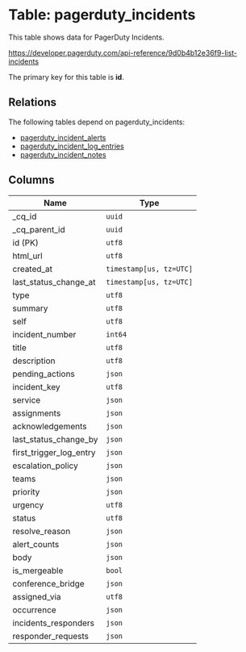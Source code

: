 # Table: pagerduty_incidents

This table shows data for PagerDuty Incidents.

https://developer.pagerduty.com/api-reference/9d0b4b12e36f9-list-incidents

The primary key for this table is **id**.

## Relations

The following tables depend on pagerduty_incidents:
  - [pagerduty_incident_alerts](pagerduty_incident_alerts.md)
  - [pagerduty_incident_log_entries](pagerduty_incident_log_entries.md)
  - [pagerduty_incident_notes](pagerduty_incident_notes.md)

## Columns

| Name          | Type          |
| ------------- | ------------- |
|_cq_id|`uuid`|
|_cq_parent_id|`uuid`|
|id (PK)|`utf8`|
|html_url|`utf8`|
|created_at|`timestamp[us, tz=UTC]`|
|last_status_change_at|`timestamp[us, tz=UTC]`|
|type|`utf8`|
|summary|`utf8`|
|self|`utf8`|
|incident_number|`int64`|
|title|`utf8`|
|description|`utf8`|
|pending_actions|`json`|
|incident_key|`utf8`|
|service|`json`|
|assignments|`json`|
|acknowledgements|`json`|
|last_status_change_by|`json`|
|first_trigger_log_entry|`json`|
|escalation_policy|`json`|
|teams|`json`|
|priority|`json`|
|urgency|`utf8`|
|status|`utf8`|
|resolve_reason|`json`|
|alert_counts|`json`|
|body|`json`|
|is_mergeable|`bool`|
|conference_bridge|`json`|
|assigned_via|`utf8`|
|occurrence|`json`|
|incidents_responders|`json`|
|responder_requests|`json`|
